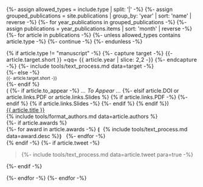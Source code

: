 {%- assign allowed_types = include.type | split: '|' -%}
{%- assign grouped_publications = site.publications | group_by: 'year' | sort: 'name' | reverse -%}
{%- for year_publications in grouped_publications -%}
  {%- assign publications = year_publications.items | sort: 'month' | reverse -%}
  {%- for article in publications -%}
    {%- unless allowed_types contains article.type -%} {%- continue -%} {%- endunless -%}

<div class='pure-g paper-table'>
  <div class='pure-u-1-3 pure-u-sm-1-4 pure-u-md-5-24 paper-left'>
      {% if article.type != "manuscript" -%}
        <span style='letter-spacing: 0.025em;' class='target'>
          {%- capture target -%}
            {{- article.target.short }} =qq= {{ article.year | slice: 2,2 -}}
          {%- endcapture -%}
          {%- include tools/text_process.md data=target -%}
        </span><br>
      {%- else -%}
        <div style='font-size: 0.8em;' class='target'>{{- article.target.short -}}</div>
      {%- endif %}
    <div class='icons'>(
    {%- if article.to_appear -%}
      <em style='letter-spacing: 0.25px;'>... To Appear ...</em>
    {%- elsif article.DOI or article.links.PDF or article.links.Slides %}
        <a href='{{ article.url }}#bibtex-citation'><i class='fas fa-fw fa-quote-left'></i></a>
        {% if article.links.PDF -%}
          <a href='{% include tools/text_process.md data=article.links.PDF %}'><i class='far fa-file-pdf'></i></a>
        {%- endif %}
        {% if article.links.Slides -%}
          <a href='{% include tools/text_process.md data=article.links.Slides %}'><i class='fas fa-fw fa-desktop'></i></a>
        {%- endif %}
    {% endif %})</div>
  </div>
  <div class='pure-u-2-3 pure-u-sm-3-4 pure-u-md-19-24 paper-right'>
    <div>
      <a class='title color-highlight' href='{{ article.url }}'>{{ article.title }}</a><br>
      <div class='authors'>{% include tools/format_authors.md data=article.authors %}</div>
      {%- if article.awards %}
        <div class='awards color-accent'>
          {%- for award in article.awards -%}
            &loang;&hairsp;<i class='fas fa-fw fa-sm fa-{{ award.icon }}'></i>&nbsp; {% include tools/text_process.md data=award.desc %}&hairsp;&roang; &nbsp;
          {%- endfor -%}
        </div>
      {% endif -%}
      {%- if article.tweet -%}
        <blockquote class='tweet'>{%- include tools/text_process.md data=article.tweet para=true -%}</blockquote>
      {%- endif -%}
    </div>
  </div>
</div>

  {%- endfor -%}
{%- endfor -%}
